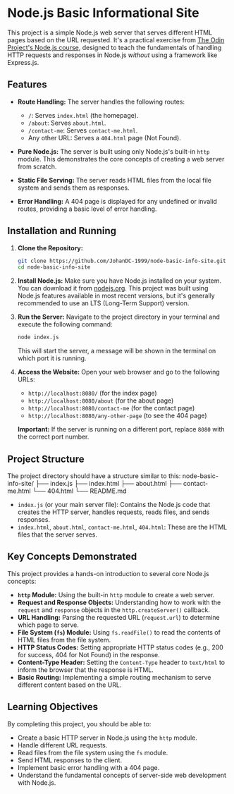 # Node.js Basic Informational Site

This project is a simple Node.js web server that serves different HTML pages based on the URL requested. It's a practical exercise from [The Odin Project's Node.js course](https://www.theodinproject.com/lessons/nodejs-basic-informational-site), designed to teach the fundamentals of handling HTTP requests and responses in Node.js *without* using a framework like Express.js.

## Features

*   **Route Handling:** The server handles the following routes:
    *   `/`: Serves `index.html` (the homepage).
    *   `/about`: Serves `about.html`.
    *   `/contact-me`: Serves `contact-me.html`.
    *   Any other URL: Serves a `404.html` page (Not Found).

*   **Pure Node.js:** The server is built using only Node.js's built-in `http` module.  This demonstrates the core concepts of creating a web server from scratch.

*   **Static File Serving:**  The server reads HTML files from the local file system and sends them as responses.

*   **Error Handling:**  A 404 page is displayed for any undefined or invalid routes, providing a basic level of error handling.

## Installation and Running

1.  **Clone the Repository:**

    ```bash
    git clone https://github.com/JohanDC-1999/node-basic-info-site.git  # Replace with your actual repository URL
    cd node-basic-info-site
    ```

2.  **Install Node.js:** Make sure you have Node.js installed on your system. You can download it from [nodejs.org](https://nodejs.org/).  This project was built using Node.js features available in most recent versions, but it's generally recommended to use an LTS (Long-Term Support) version.

3.  **Run the Server:**  Navigate to the project directory in your terminal and execute the following command:

    ```bash
    node index.js
    ```

    This will start the server, a message will be shown in the terminal on which port it is running.

4.  **Access the Website:** Open your web browser and go to the following URLs:

    *   `http://localhost:8080/` (for the index page)
    *   `http://localhost:8080/about` (for the about page)
    *   `http://localhost:8080/contact-me` (for the contact page)
    *   `http://localhost:8080/any-other-page` (to see the 404 page)

    **Important:** If the server is running on a different port, replace `8080` with the correct port number.

## Project Structure

The project directory should have a structure similar to this:
node-basic-info-site/
├── index.js
├── index.html
├── about.html
├── contact-me.html
└── 404.html
└── README.md


*   `index.js` (or your main server file): Contains the Node.js code that creates the HTTP server, handles requests, reads files, and sends responses.
*   `index.html`, `about.html`, `contact-me.html`, `404.html`:  These are the HTML files that the server serves.

## Key Concepts Demonstrated

This project provides a hands-on introduction to several core Node.js concepts:

*   **`http` Module:**  Using the built-in `http` module to create a web server.
*   **Request and Response Objects:** Understanding how to work with the `request` and `response` objects in the `http.createServer()` callback.
*   **URL Handling:**  Parsing the requested URL (`request.url`) to determine which page to serve.
*   **File System (`fs`) Module:** Using `fs.readFile()` to read the contents of HTML files from the file system.
*   **HTTP Status Codes:**  Setting appropriate HTTP status codes (e.g., 200 for success, 404 for Not Found) in the response.
*   **Content-Type Header:** Setting the `Content-Type` header to `text/html` to inform the browser that the response is HTML.
*   **Basic Routing:** Implementing a simple routing mechanism to serve different content based on the URL.

## Learning Objectives

By completing this project, you should be able to:

*   Create a basic HTTP server in Node.js using the `http` module.
*   Handle different URL requests.
*   Read files from the file system using the `fs` module.
*   Send HTML responses to the client.
*   Implement basic error handling with a 404 page.
*   Understand the fundamental concepts of server-side web development with Node.js.
